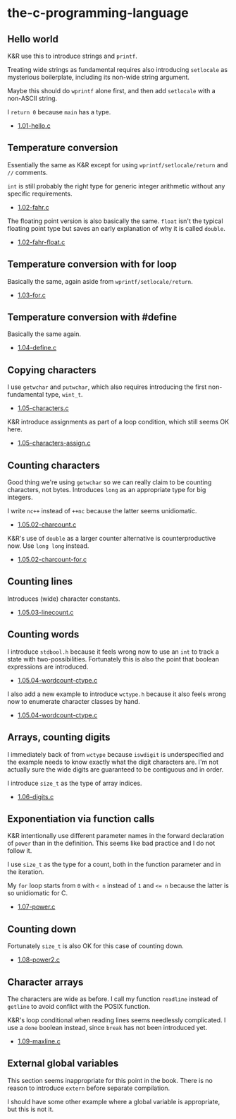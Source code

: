 the-c-programming-language
==========================

## Hello world

K&R use this to introduce strings and `printf`.

Treating wide strings as fundamental requires also introducing `setlocale`
as mysterious boilerplate, including its non-wide string argument.

Maybe this should do `wprintf` alone first, and then add `setlocale`
with a non-ASCII string.

I `return 0` because `main` has a type.

* [1.01-hello.c](1.01-hello.c)

## Temperature conversion

Essentially the same as K&R except for using `wprintf/setlocale/return`
and `//` comments.

`int` is still probably the right type for generic integer arithmetic
without any specific requirements.

* [1.02-fahr.c](1.02-fahr.c)

The floating point version is also basically the same. `float` isn't the
typical floating point type but saves an early explanation of why it is
called `double`.

* [1.02-fahr-float.c](1.02-fahr-float.c)

## Temperature conversion with for loop

Basically the same, again aside from `wprintf/setlocale/return`.

* [1.03-for.c](1.03-for.c)

## Temperature conversion with #define

Basically the same again.

* [1.04-define.c](1.04-define.c)

## Copying characters

I use `getwchar` and `putwchar`, which also requires introducing the first
non-fundamental type, `wint_t`.

* [1.05-characters.c](1.05-characters.c)

K&R introduce assignments as part of a loop condition, which still seems OK here.

* [1.05-characters-assign.c](1.05-characters-assign.c)

## Counting characters

Good thing we're using `getwchar` so we can really claim to be counting characters,
not bytes. Introduces `long` as an appropriate type for big integers.

I write `nc++` instead of `++nc` because the latter seems unidiomatic.

* [1.05.02-charcount.c](1.05.02-charcount.c)

K&R's use of `double` as a larger counter alternative is counterproductive now.
Use `long long` instead.

* [1.05.02-charcount-for.c](1.05.02-charcount-for.c)

## Counting lines

Introduces (wide) character constants.

* [1.05.03-linecount.c](1.05.03-linecount.c)

## Counting words

I introduce `stdbool.h` because it feels wrong now to use an `int` to track
a state with two-possibilities. Fortunately this is also the point that
boolean expressions are introduced.

* [1.05.04-wordcount-ctype.c](1.05.04-wordcount-ctype.c)

I also add a new example to introduce `wctype.h` because it also feels wrong
now to enumerate character classes by hand.

* [1.05.04-wordcount-ctype.c](1.05.04-wordcount-ctype.c)

## Arrays, counting digits

I immediately back of from `wctype` because `iswdigit` is underspecified
and the example needs to know exactly what the digit characters are.
I'm not actually sure the wide digits are guaranteed to be contiguous
and in order.

I introduce `size_t` as the type of array indices.

* [1.06-digits.c](1.06-digits.c)

## Exponentiation via function calls

K&R intentionally use different parameter names in the forward declaration
of `power` than in the definition. This seems like bad practice and I do not
follow it.

I use `size_t` as the type for a count, both in the function parameter and
in the iteration.

My `for` loop starts from `0` with `< n` instead of `1` and `<= n` because
the latter is so unidiomatic for C.

* [1.07-power.c](1.07-power.c)

## Counting down

Fortunately `size_t` is also OK for this case of counting down.

* [1.08-power2.c](1.08-power2.c)

## Character arrays

The characters are wide as before. I call my function `readline` instead of `getline`
to avoid conflict with the POSIX function.

K&R's loop conditional when reading lines seems needlessly complicated.
I use a `done` boolean instead, since `break` has not been introduced yet.

* [1.09-maxline.c](1.09-maxline.c)

## External global variables

This section seems inappropriate for this point in the book. There is no reason
to introduce `extern` before separate compilation.

I should have some other example where a global variable is appropriate, but
this is not it.

